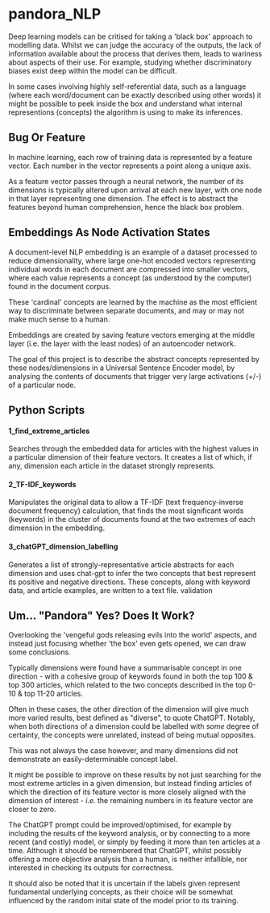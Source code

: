 # pandora_NLP

Deep learning models can be critised for taking a 'black box' approach to
modelling data.  Whilst we can judge the accuracy of the outputs, the lack of 
information available about the process that derives them, leads to wariness 
about aspects of their use.  For example, studying whether discriminatory biases 
exist deep within the model can be difficult.

In some cases involving highly self-referential data, such as a language (where 
each word/document can be exactly described using other words) it might be possible
to peek inside the box and understand what internal representions (concepts) the 
algorithm is using to make its inferences.

## Bug Or Feature

In machine learning, each row of training data is represented by a feature
vector.  Each number in the vector represents a point along a unique axis.

As a feature vector passes through a neural network, the number of its dimensions 
is typically altered upon arrival at each new layer, with one node in that layer
representing one dimension.  The effect is to abstract the features beyond 
human comprehension, hence the black box problem.

## Embeddings As Node Activation States

A document-level NLP embedding is an example of a dataset processed to reduce 
dimensionality, where large one-hot encoded vectors representing individual words
in each document are compressed into smaller vectors, where each value represents
a concept (as understood by the computer) found in the document corpus.  

These 'cardinal' concepts are learned by the machine as the most efficient way to
discriminate between separate documents, and may or may not make much sense to a 
human.

Embeddings are created by saving feature vectors emerging at the middle layer 
(i.e. the layer with the least nodes) of an autoencoder network.

The goal of this project is to describe the abstract concepts represented by these 
nodes/dimensions in a Universal Sentence Encoder model, by analysing the contents 
of documents that trigger very large activations (+/-) of a particular node. 

## Python Scripts

#### 1_find_extreme_articles 

Searches through the embedded data for articles with the highest values in a particular
dimension of their feature vectors.  It creates a list of which, if any, dimension each
article in the dataset strongly represents.

#### 2_TF-IDF_keywords

Manipulates the original data to allow a TF-IDF (text frequency-inverse document 
frequency) calculation, that finds the most significant words (keywords) in the cluster
of documents found at the two extremes of each dimension in the embedding.

#### 3_chatGPT_dimension_labelling

Generates a list of strongly-representative article abstracts for each dimension and 
uses chat-gpt to infer the two concepts that best represent its positive and negative 
directions.  These concepts, along with keyword data, and article examples, are written
to a text file.
validation

## Um... "Pandora" Yes?  Does It Work?

Overlooking the 'vengeful gods releasing evils into the world' aspects, and instead just focusing whether 'the box' even gets opened, we can draw some conclusions.

Typically dimensions were found have a summarisable concept in one direction - with a cohesive group of keywords found in both the top 100 & top 300 articles, which related to the two concepts described in the top 0-10 & top 11-20 articles.  

Often in these cases, the other direction of the dimension will give much more varied results, best defined as "diverse", to quote ChatGPT.  Notably, when both directions of a dimension could be labelled with _some_ degree of certainty, the concepts were unrelated, instead of being mutual opposites.

This was not always the case however, and many dimensions did not demonstrate an easily-determinable concept label.

It might be possible to improve on these results by not just searching for the most extreme articles in a given dimension, but instead finding articles of which the direction of its feature vector is more closely aligned with the dimension of interest - _i.e._ the remaining numbers in its feature vector are closer to zero.

The ChatGPT prompt could be improved/optimised, for example by including the results of the keyword analysis, or
by connecting to a more recent (and costly) model, or simply by feeding it more than ten articles at a time.  Although it should be remembered that ChatGPT, whilst possibly offering a more objective analysis than a human, is neither infallible, nor interested in checking its outputs for correctness.

It should also be noted that it is uncertain if the labels given represent fundamental underlying concepts, as their choice will be somewhat influenced by the random inital state of the model prior to its training.
